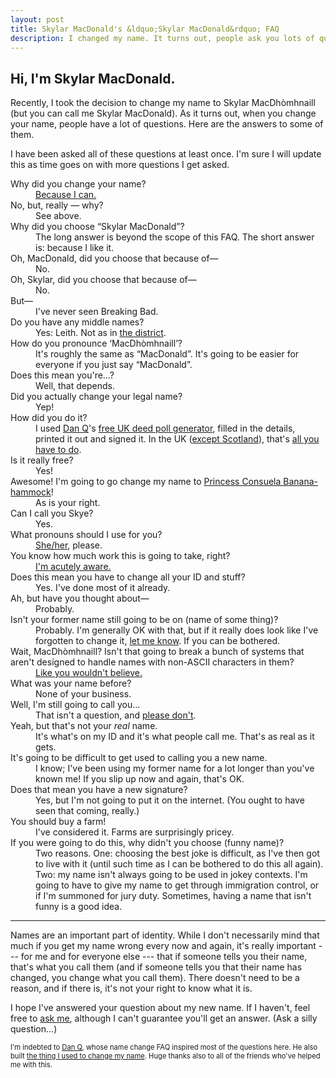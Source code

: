 ```yaml
---
layout: post
title: Skylar MacDonald's &ldquo;Skylar MacDonald&rdquo; FAQ
description: I changed my name. It turns out, people ask you lots of questions when you do that.
---
```

## Hi, I'm Skylar MacDonald.

Recently, I took the decision to change my name to Skylar MacDhòmhnaill (but you can call me Skylar MacDonald). As it turns out, when you change your name, people have a lot of questions. Here are the answers to some of them.

I have been asked all of these questions at least once. I'm sure I will update this as time goes on with more questions I get asked.

<dl>
	<dt>Why did you change your name?</dt>
	<dd><a href="https://www.gov.uk/change-name-deed-poll/overview" target="_blank">Because I can.</a></dd>
	<dt>No, but, really &mdash; why?</dt>
	<dd>See above.</dd>
	<dt>Why did you choose &ldquo;Skylar MacDonald&rdquo;?</dt>
	<dd>The long answer is beyond the scope of this FAQ. The short answer is: because I like it.</dd>
	<dt>Oh, MacDonald, did you choose that because of&mdash;</dt>
	<dd>No.</dd>
	<dt>Oh, Skylar, did you choose that because of&mdash;</dt>
	<dd>No.</dd>
	<dt>But&mdash;</dt>
	<dd>I've never seen Breaking Bad.</dd>
	<dt>Do you have any middle names?</dt>
	<dd>Yes: Leith. Not as in <a href="https://en.wikipedia.org/wiki/Leith" target="_blank">the district</a>.</dd>
	<dt>How do you pronounce &lsquo;MacDhòmhnaill&rsquo;?</dt>
	<dd>It's roughly the same as &ldquo;MacDonald&rdquo;. It's going to be easier for everyone if you just say &ldquo;MacDonald&rdquo;.</dd>
	<dt>Does this mean you're&hellip;?</dt>
	<dd>Well, that depends.</dd>
	<dt>Did you actually change your legal name?</dt>
	<dd>Yep!</dd>
	<dt>How did you do it?</dt>
	<dd>I used <a href="https://danq.me" target="_blank" title="Dan Q's website">Dan Q</a>'s <a href="https://freedeedpoll.org.uk" target="_blank">free UK deed poll generator</a>, filled in the details, printed it out and signed it. In the UK (<a href="https://www.nrscotland.gov.uk/registration/recording-change-of-forename-and-surname-in-scotland" target="_blank">except Scotland</a>), that's <a href="https://www.gov.uk/change-name-deed-poll/make-an-adult-deed-poll" target="_blank">all you have to do</a>.</dd>
	<dt>Is it really free?</dt>
	<dd>Yes!</dd>
	<dt>Awesome! I'm going to go change my name to <a href="https://www.youtube.com/watch?v=QbpmgWJQScc" target="_blank">Princess Consuela Banana-hammock</a>!</dt>
	<dd>As is your right.</dd>
	<dt>Can I call you Skye?</dt>
	<dd>Yes.</dd>
	<dt>What pronouns should I use for you?</dt>
	<dd><a href="http://pronoun.is/she" target="_blank">She/her</a>, please.</dd>
	<dt>You know how much work this is going to take, right?</dt>
	<dd><a href="https://freedeedpoll.org.uk/what_next" target="_blank">I'm acutely aware.</a></dd>
	<dt>Does this mean you have to change all your ID and stuff?</dt>
	<dd>Yes. I've done most of it already.</dd>
	<dt>Ah, but have you thought about&mdash;</dt>
	<dd>Probably.</dd>
	<dt>Isn't your former name still going to be on <span class="label label-info">(name of some thing)</span>?</dt>
	<dd>Probably. I'm generally OK with that, but if it really does look like I've forgotten to change it, <a href="mailto:namechange@skylarmacdonald.com">let me know</a>. If you can be bothered.</dd>
	<dt>Wait, MacDhòmhnaill? Isn't that going to break a bunch of systems that aren't designed to handle names with non-ASCII characters in them?</dt>
	<dd><a href="{% link _posts/2017-05-04-falsehoods.md %}" target="_blank">Like you wouldn't believe.</a></dd>
	<dt>What was your name before?</dt>
	<dd>None of your business.</dd>
	<dt>Well, I'm still going to call you...</dt>
	<dd>That isn't a question, and <a href="https://www.youtube.com/watch?v=v1c2OfAzDTI" target="_blank">please don't</a>.</dd>
	<dt>Yeah, but that's not your <em>real</em> name.</dt>
	<dd>It's what's on my ID and it's what people call me. That's as real as it gets.</dd>
	<dt>It's going to be difficult to get used to calling you a new name.</dt>
	<dd>I know; I've been using my former name for a lot longer than you've known me! If you slip up now and again, that's OK.</dd>
	<dt>Does that mean you have a new signature?</dt>
	<dd>Yes, but I'm not going to put it on the internet. (You ought to have seen that coming, really.)</dd>
	<dt>You should buy a farm!</dt>
	<dd>I've considered it. Farms are surprisingly pricey.</dd>
	<dt>If you were going to do this, why didn't you choose <span class="label label-info">(funny name)</span>?</dt>
	<dd>Two reasons. One: choosing the best joke is difficult, as I've then got to live with it (until such time as I can be bothered to do this all again). Two: my name isn't always going to be used in jokey contexts. I'm going to have to give my name to get through immigration control, or if I'm summoned for jury duty. Sometimes, having a name that isn't funny is a good idea.</dd>
</dl>

-----

Names are an important part of identity. While I don't necessarily mind that much if you get my name wrong every now and again, it's really important --- for me and for everyone else --- that if someone tells you their name, that's what you call them (and if someone tells you that their name has changed, you change what you call them). There doesn't need to be a reason, and if there is, it's not your right to know what it is.

I hope I've answered your question about my new name. If I haven't, feel free to [ask me](mailto:namechange@skylarmacdonald.com), although I can't guarantee you'll get an answer. (Ask a silly question...)

<p style="font-size: 0.8em">I'm indebted to <a href="https://danq.me" target="_blank" title="Dan Q's website">Dan Q</a>, whose name change FAQ inspired most of the questions here. He also built <a href="https://freedeedpoll.org.uk" target="_blank" title="Free UK Deed Poll generator">the thing I used to change my name</a>. Huge thanks also to all of the friends who've helped me with this.</p>
